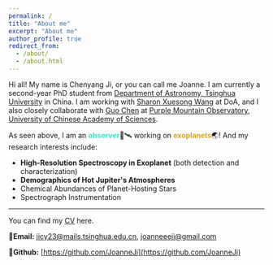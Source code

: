 ```yaml
---
permalink: /
title: "About me"
excerpt: "About me"
author_profile: true
redirect_from: 
  - /about/
  - /about.html
---
```


Hi all! My name is Chenyang Ji, or you can call me Joanne. I am currently a second-year PhD student from [Department of Astronomy, Tsinghua University](https://astro.tsinghua.edu.cn/en/) in China. I am working with [Sharon Xuesong Wang](https://sharonxuesongwang.wordpress.com/) at DoA, and I also closely collaborate with [Guo Chen](http://www.pmo.cas.cn/sourcedb/cn/expert/202107/t20210715_6140677.html) at [Purple Mountain Observatory, University of Chinese Academy of Sciences](http://english.pmo.cas.cn/).

As seen above, I am an <span style="color:Turquoise; font-weight:bold;">observer</span>🔭🛰 working on <span style="color:Goldenrod; font-weight:bold;">exoplanets</span>🌏! And my research interests include:

* **High-Resolution Spectroscopy in Exoplanet** (both detection and characterization)
* **Demographics of Hot Jupiter's Atmospheres**
* Chemical Abundances of Planet-Hosting Stars
* Spectrograph Instrumentation

---

You can find my [CV](../assets/CV_chenyang.pdf) here.

📧**Email:** [jicy23@mails.tsinghua.edu.cn](jicy23@mails.tsinghua.edu.cn), [joanneeeji@gmail.com](joanneeeji@gmail.com)

🔧**Github:** [https://github.com/JoanneJi](https://github.com/JoanneJi)